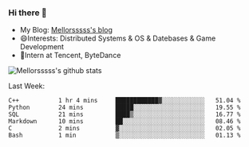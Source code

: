 ### Hi there 👋

- My Blog: [Mellorsssss's blog](https://mellorsssss.com/)
- 😄Interests: Distributed Systems & OS & Datebases & Game Development
- 🤔Intern at Tencent, ByteDance


![Mellorsssss's github stats](https://github-readme-stats.vercel.app/api?username=Mellorsssss&show_icons=true&theme=radical)

<!-- ![Top Langs](https://github-readme-stats.vercel.app/api/top-langs/?username=anuraghazra&hide=javascript,html,typescript,css,glsl) -->

<!--
**Mellorsssss/Mellorsssss** is a ✨ _special_ ✨ repository because its `README.md` (this file) appears on your GitHub profile.

Here are some ideas to get you started:

- 🔭 I’m currently working on ...
- 🌱 I’m currently learning ...
- 👯 I’m looking to collaborate on ...
- 🤔 I’m looking for help with ...
- 💬 Ask me about ...
- 📫 How to reach me: ...
- 😄 Pronouns: ...
- ⚡ Fun fact: ...
-->

Last Week:
<!--START_SECTION:waka-->

```text
C++           1 hr 4 mins     ████████████▓░░░░░░░░░░░░   51.04 %
Python        24 mins         █████░░░░░░░░░░░░░░░░░░░░   19.55 %
SQL           21 mins         ████▒░░░░░░░░░░░░░░░░░░░░   16.77 %
Markdown      10 mins         ██░░░░░░░░░░░░░░░░░░░░░░░   08.46 %
C             2 mins          ▓░░░░░░░░░░░░░░░░░░░░░░░░   02.05 %
Bash          1 min           ▒░░░░░░░░░░░░░░░░░░░░░░░░   01.13 %
```

<!--END_SECTION:waka-->
